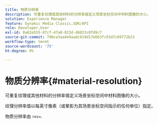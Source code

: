 ```yaml
---
title: 物质分辨率
description: 可重复纹理或其他材料的分辨率值定义场景坐标空间中材料图像的大小。
solution: Experience Manager
feature: Dynamic Media Classic,SDK/API
role: Developer,User
exl-id: 8a02e555-87cf-47a8-823d-d6833c0fd9c7
source-git-commit: 790ce3aa4e9aadc019d17e663fc93d7c69772b23
workflow-type: tm+mt
source-wordcount: '75'
ht-degree: 0%

---
```


# 物质分辨率{#material-resolution}

可重复纹理或其他材料的分辨率值定义场景坐标空间中材料图像的大小。

纹理分辨率值以每英寸像素（或晕影为其场景坐标空间指示的任何单位）指定。

物质分辨率由 `res=`.
